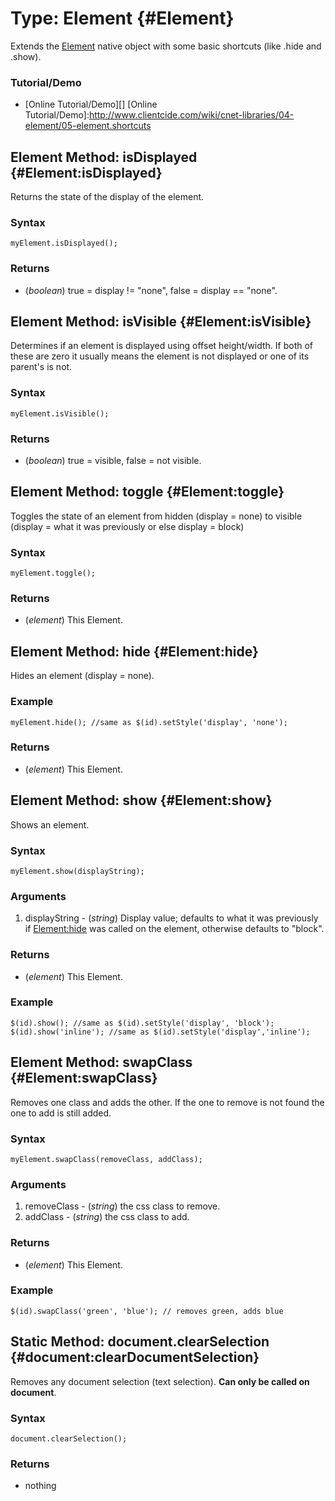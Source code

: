 Type: Element {#Element}
==========================

Extends the [Element][] native object with some basic shortcuts (like .hide and .show).

### Tutorial/Demo

* [Online Tutorial/Demo][]
[Online Tutorial/Demo]:http://www.clientcide.com/wiki/cnet-libraries/04-element/05-element.shortcuts

Element Method: isDisplayed {#Element:isDisplayed}
----------------------------------------------

Returns the state of the display of the element.

### Syntax

	myElement.isDisplayed();

### Returns

* (*boolean*) true = display != "none", false = display == "none".

Element Method: isVisible {#Element:isVisible}
----------------------------------------------

Determines if an element is displayed using offset height/width. If both of these are zero it usually means the element is not displayed or one of its parent's is not. 

### Syntax

	myElement.isVisible();

### Returns

* (*boolean*) true = visible, false = not visible.

Element Method: toggle {#Element:toggle}
----------------------------------------

Toggles the state of an element from hidden (display = none) to visible (display = what it was previously or else display = block)

### Syntax

	myElement.toggle();

### Returns

* (*element*) This Element.

Element Method: hide {#Element:hide}
------------------------------------

Hides an element (display = none).

### Example

	myElement.hide(); //same as $(id).setStyle('display', 'none');

### Returns

* (*element*) This Element.

Element Method: show {#Element:show}
------------------------------------

Shows an element.

### Syntax

	myElement.show(displayString);

### Arguments

1. displayString - (*string*) Display value; defaults to what it was previously if [Element:hide][] was called on the element, otherwise defaults to "block".

### Returns

* (*element*) This Element.

### Example

	$(id).show(); //same as $(id).setStyle('display', 'block');
	$(id).show('inline'); //same as $(id).setStyle('display','inline');

Element Method: swapClass {#Element:swapClass}
----------------------------------------------

Removes one class and adds the other. If the one to remove is not found the one to add is still added.

### Syntax

	myElement.swapClass(removeClass, addClass);

### Arguments

1. removeClass - (*string*) the css class to remove.
2. addClass - (*string*) the css class to add.

### Returns

* (*element*) This Element.

### Example

	$(id).swapClass('green', 'blue'); // removes green, adds blue


Static Method: document.clearSelection {#document:clearDocumentSelection}
----------------------------------------------

Removes any document selection (text selection). **Can only be called on document**.

### Syntax

	document.clearSelection();

### Returns

* nothing

[Element:hide]: #Element:hide
[Element]: /core/Element/Element
